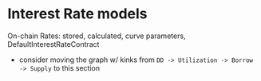 # Interest Rate models

On-chain Rates: stored, calculated, curve parameters, DefaultInterestRateContract

* consider moving the graph w/ kinks from `DD -> Utilization -> Borrow -> Supply` to this section

